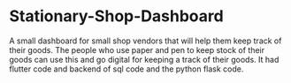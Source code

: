 # Stationary-Shop-Dashboard
A small dashboard for small shop vendors that will help them keep track of their goods. The people who use paper and pen to keep stock of their goods can use this and go digital for keeping a track of their goods. It had flutter code and backend of sql code and the python flask code.
